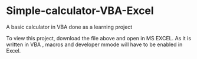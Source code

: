 # Simple-calculator-VBA-Excel
A basic calculator in VBA done as a learning project

To view this project, download the file above and open in MS EXCEL. As it is written in VBA , macros and developer mmode will have to be enabled in Excel. 
